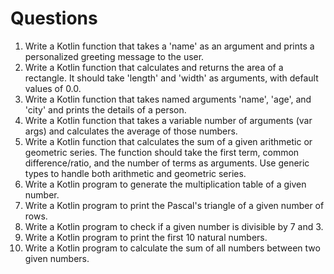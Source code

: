 # Questions

1. Write a Kotlin function that takes a 'name' as an argument and prints a personalized greeting message to the user.
2. Write a Kotlin function that calculates and returns the area of a rectangle. It should take 'length' and 'width' as arguments, with default values of 0.0.
3. Write a Kotlin function that takes named arguments 'name', 'age', and 'city' and prints the details of a person.
4. Write a Kotlin function that takes a variable number of arguments (var args) and calculates the average of those numbers.
5. Write a Kotlin function that calculates the sum of a given arithmetic or geometric series. The function should take the first term, common difference/ratio, and the number of terms as arguments. Use generic types to handle both arithmetic and geometric series.
6. Write a Kotlin program to generate the multiplication table of a given number.
7. Write a Kotlin program to print the Pascal's triangle of a given number of rows.
8. Write a Kotlin program to check if a given number is divisible by 7 and 3.
9. Write a Kotlin program to print the first 10 natural numbers.
10. Write a Kotlin program to calculate the sum of all numbers between two given numbers.
